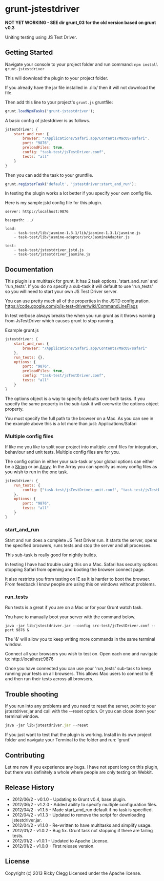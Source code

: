 # grunt-jstestdriver

**NOT YET WORKING - SEE dir grunt_03 for the old version based on grunt v0.3**

Uniting testing using JS Test Driver.


## Getting Started
Navigate your console to your project folder and run command: `npm install grunt-jstestdriver`

This will download the plugin to your project folder.

If you already have the jar file installed in ./lib/ then it will not download the file.

Then add this line to your project's `grunt.js` gruntfile:

```javascript
grunt.loadNpmTasks('grunt-jstestdriver');
```

A basic config of jstestdriver is as follows.

```javascript
jstestdriver: {
    start_and_run: {
        browser: "/Applications/Safari.app/Contents/MacOS/safari",
        port: "9876",
        preloadFiles: true,
        config: "task-test/jsTestDriver.conf",
        tests: "all"
    }
}
```

Then you can add the task to your gruntfile.

```javascript
grunt.registerTask('default', 'jstestdriver:start_and_run');
```

In testing the plugin works a lot better if you specify your own config file.

Here is my sample jstd config file for this plugin.

```
server: http://localhost:9876

basepath: ../

load:
    - task-test/lib/jasmine-1.3.1/lib/jasmine-1.3.1/jasmine.js
    - task-test/lib/jasmine-adapter/src/JasmineAdapter.js

test:
    - task-test/jstestdriver_jstd.js
    - task-test/jstestdriver_jasmine.js
```

[grunt]: http://gruntjs.com/
[getting_started]: https://github.com/gruntjs/grunt/blob/master/docs/getting_started.md


## Documentation

This plugin is a multitask for grunt. It has 2 task options. 'start_and_run' and 'run_tests'.
If you do no specify a sub-task it will default to use 'run_tests' so you will need to start your own JS Test Driver server.

You can use pretty much all of the properties in the JSTD configuration.
https://code.google.com/p/js-test-driver/wiki/CommandLineFlags

In test verbose always breaks the when you run grunt as it throws warning from JsTestDriver which causes grunt to stop running.

Example grunt.js

```javascript
jstestdriver: {
    start_and_run: {
        browser: "/Applications/Safari.app/Contents/MacOS/safari"
    },
    run_tests: {},
    options: {
        port: "9876",
        preloadFiles: true,
        config: "task-test/jsTestDriver.conf",
        tests: "all"
    }
}
```

The options object is a way to specify defaults over both tasks. If you specify the same property in the sub-task it will overwrite the options object property.

You must specify the full path to the browser on a Mac. As you can see in the example above this is a lot more than just: Applications/Safari

### Multiple config files

If like me you like to split your project into multiple .conf files for integration, behaviour and unit tests. Multiple config files are for you.

The config option in either your sub-task or your global options can either be a [String](https://developer.mozilla.org/en/docs/JavaScript/Reference/Global_Objects/String) or an [Array](https://developer.mozilla.org/en-US/docs/JavaScript/Reference/Global_Objects/Array).
In the Array you can specify as many config files as you wish to run in the one task.

```javascript
jstestdriver: {
    run_tests: {
        config: ["task-test/jsTestDriver_unit.conf", "task-test/jsTestDriver_integration.conf"]
    },
    options: {
        port: "9876",
        tests: "all"
    }
}
```

### start\_and\_run

Start and run does a complete JS Test Driver run. It starts the server, opens the specified broswers, runs tests and stop the server and all processes.

This sub-task is really good for nightly builds.

In testing I have had trouble using this on a Mac. Safari has security options stopping Safari from opening and booting the browser connect page.

It also restricts you from testing on IE as it is harder to boot the browser. From feedback I know people are using this on windows without problems.

### run_tests

Run tests is a great if you are on a Mac or for your Grunt watch task.

You have to manually boot your server with the command below.

```
java -jar lib/jstestdriver.jar --config src-test/jsTestDriver.conf --port 9876 &
```

The '&' will allow you to keep writing more commands in the same terminal window.

Connect all your browsers you wish to test on. Open each one and navigate to: http://localhost:9876

Once you have connected you can use your 'run_tests' sub-task to keep running your tests on all browsers.
This allows Mac users to connect to IE and then run their tests across all browsers.

## Trouble shooting

If you run into any problems and you need to reset the server, point to your jstestdriver.jar and call with the --reset option.
Or you can close down your terminal window.

```javascript
java -jar lib/jstestdriver.jar --reset
```

If you just want to test that the plugin is working. Install in its own project folder and navigate your Terminal to the folder and run: 'grunt'


## Contributing
Let me now if you experience any bugs. I have not spent long on this plugin, but there was definitely a whole where people are only testing on Webkit.


## Release History
* 2012/06/2 - v0.1.0 - Updating to Grunt v0.4, base plugin.
* 2012/06/2 - v1.2.0 - Added ability to specify multiple configuration files.
* 2012/04/2 - v1.1.5 - Made start_and_run default if no task is specified.
* 2012/04/2 - v1.1.3 - Updated to remove the script for downloading jstestdriver.jar.
* 2012/04/2 - v1.1.0 - Re-written to have multitasks and simplify usage.
* 2012/01/2 - v1.0.2 - Bug fix. Grunt task not stopping if there are failing tests.
* 2012/01/2 - v1.0.1 - Updated to Apache License.
* 2012/01/2 - v1.0.0 - First release version.


## License
Copyright (c) 2013 Ricky Clegg
Licensed under the Apache license.